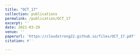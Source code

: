 ```yaml
---
title: "OCT_17"
collection: publications
permalink: /publication/OCT_17
excerpt: ''
date: 2021-03-29
venue: ''
paperurl: 'https://cloudstrong22.github.io/files/OCT_17.pdf'
citation: #''

---
```


[Download paper here]: (https://cloudstrong22.github.io/files/OCT_17.pdf)
